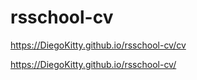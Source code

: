 # rsschool-cv

https://DiegoKitty.github.io/rsschool-cv/cv

https://DiegoKitty.github.io/rsschool-cv/

